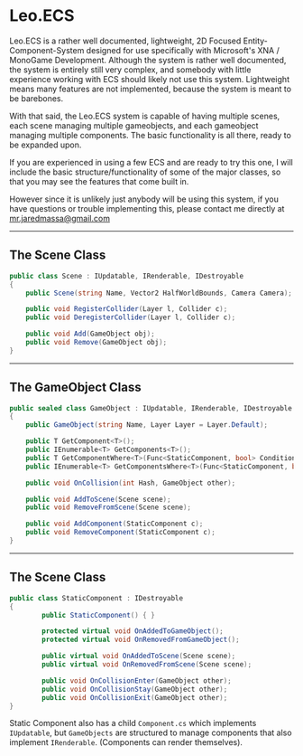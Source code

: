 # Leo.ECS
Leo.ECS is a rather well documented, lightweight, 2D Focused Entity-Component-System designed for use specifically with
Microsoft's XNA / MonoGame Development.  Although the system is rather well documented, the system is entirely still very
complex, and somebody with little experience working with ECS should likely not use this system.  Lightweight means many
features are not implemented, because the system is meant to be barebones.

With that said, the Leo.ECS system is capable of having multiple scenes, each scene managing multiple gameobjects, and each
gameobject managing multiple components.  The basic functionality is all there, ready to be expanded upon.

If you are experienced in using a few ECS and are ready to try this one, I will include the basic structure/functionality
of some of the major classes, so that you may see the features that come built in.

However since it is unlikely just anybody will be using this system, if you have questions or trouble implementing this,
please contact me directly at [mr.jaredmassa@gmail.com](mailto:mr.jaredmassa@gmail.com)
___
## The Scene Class
```c#
public class Scene : IUpdatable, IRenderable, IDestroyable
{
    public Scene(string Name, Vector2 HalfWorldBounds, Camera Camera);

    public void RegisterCollider(Layer l, Collider c);
    public void DeregisterCollider(Layer l, Collider c);

    public void Add(GameObject obj);
    public void Remove(GameObject obj);
}
```
___
## The GameObject Class
```c#
public sealed class GameObject : IUpdatable, IRenderable, IDestroyable
{
    public GameObject(string Name, Layer Layer = Layer.Default);

    public T GetComponent<T>();
    public IEnumerable<T> GetComponents<T>();
    public T GetComponentWhere<T>(Func<StaticComponent, bool> Conditional);
    public IEnumerable<T> GetComponentsWhere<T>(Func<StaticComponent, bool> Conditional);

    public void OnCollision(int Hash, GameObject other);

    public void AddToScene(Scene scene);
    public void RemoveFromScene(Scene scene);

    public void AddComponent(StaticComponent c);
    public void RemoveComponent(StaticComponent c);
}
```
___
## The Scene Class
```c#
public class StaticComponent : IDestroyable
{
        public StaticComponent() { }

        protected virtual void OnAddedToGameObject();
        protected virtual void OnRemovedFromGameObject();

        public virtual void OnAddedToScene(Scene scene);
        public virtual void OnRemovedFromScene(Scene scene);

        public void OnCollisionEnter(GameObject other);
        public void OnCollisionStay(GameObject other);
        public void OnCollisionExit(GameObject other);
}
```
Static Component also has a child `Component.cs` which implements `IUpdatable`, but `GameObjects` are structured to manage components
that also implement `IRenderable`. (Components can render themselves).